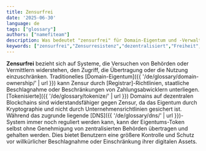 ```yaml
---
title: Zensurfrei
date: '2025-06-30'
language: de
tags: ["glossary"]
authors: ["namefiteam"]
description: Was bedeutet "zensurfrei" für Domain-Eigentum und -Verwaltung?
keywords: ["zensurfrei","Zensurresistenz","dezentralisiert","Freiheit","nicht aufzuhalten"]
---
```


**Zensurfrei** bezieht sich auf Systeme, die Versuchen von Behörden oder Vermittlern widerstehen, den Zugriff, die Übertragung oder die Nutzung einzuschränken. Traditionelles [Domain-Eigentum]({{ '/de/glossary/domain-ownership/' | url }}) kann Zensur durch [Registrar]-Richtlinien, staatliche Beschlagnahme oder Beschränkungen von Zahlungsabwicklern unterliegen. [Tokenisierte]({{ '/de/glossary/tokenize/' | url }}) Domains auf dezentralen Blockchains sind widerstandsfähiger gegen Zensur, da das Eigentum durch Kryptographie und nicht durch Unternehmensrichtlinien gesichert ist. Während das zugrunde liegende [DNS]({{ '/de/glossary/dns/' | url }})-System immer noch reguliert werden kann, kann der Eigentums-Token selbst ohne Genehmigung von zentralisierten Behörden übertragen und gehalten werden. Dies bietet Benutzern eine größere Kontrolle und Schutz vor willkürlicher Beschlagnahme oder Einschränkung ihrer digitalen Assets.